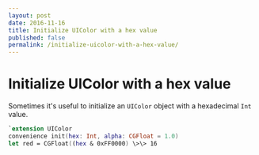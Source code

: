 ```yaml
---
layout: post
date: 2016-11-16
title: Initialize UIColor with a hex value
published: false
permalink: /initialize-uicolor-with-a-hex-value/
--- 
```


# Initialize UIColor with a hex value

Sometimes it's useful to initialize an `UIColor` object with a hexadecimal `Int` value.

```swift
`extension UIColor 
convenience init(hex: Int, alpha: CGFloat = 1.0) 
let red = CGFloat((hex & 0xFF0000) \>\> 16